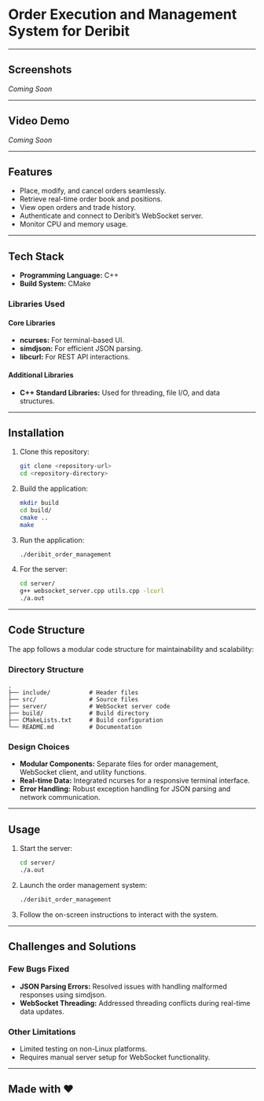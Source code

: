# Order Execution and Management System for Deribit

---

## Screenshots

*Coming Soon*

---

## Video Demo

*Coming Soon*

---

## Features

- Place, modify, and cancel orders seamlessly.
- Retrieve real-time order book and positions.
- View open orders and trade history.
- Authenticate and connect to Deribit’s WebSocket server.
- Monitor CPU and memory usage.

---

## Tech Stack

- **Programming Language:** C++
- **Build System:** CMake

### Libraries Used

#### Core Libraries
- **ncurses:** For terminal-based UI.
- **simdjson:** For efficient JSON parsing.
- **libcurl:** For REST API interactions.

#### Additional Libraries
- **C++ Standard Libraries:** Used for threading, file I/O, and data structures.

---

## Installation

1. Clone this repository:
   ```bash
   git clone <repository-url>
   cd <repository-directory>
   ```

2. Build the application:
   ```bash
   mkdir build
   cd build/
   cmake ..
   make
   ```

3. Run the application:
   ```bash
   ./deribit_order_management
   ```

4. For the server:
   ```bash
   cd server/
   g++ websocket_server.cpp utils.cpp -lcurl
   ./a.out
   ```

---

## Code Structure

The app follows a modular code structure for maintainability and scalability:

### Directory Structure

```
.
├── include/           # Header files
├── src/               # Source files
├── server/            # WebSocket server code
├── build/             # Build directory
├── CMakeLists.txt     # Build configuration
└── README.md          # Documentation
```

### Design Choices

- **Modular Components:** Separate files for order management, WebSocket client, and utility functions.
- **Real-time Data:** Integrated ncurses for a responsive terminal interface.
- **Error Handling:** Robust exception handling for JSON parsing and network communication.

---

## Usage

1. Start the server:
   ```bash
   cd server/
   ./a.out
   ```

2. Launch the order management system:
   ```bash
   ./deribit_order_management
   ```

3. Follow the on-screen instructions to interact with the system.

---

## Challenges and Solutions

### Few Bugs Fixed
- **JSON Parsing Errors:** Resolved issues with handling malformed responses using simdjson.
- **WebSocket Threading:** Addressed threading conflicts during real-time data updates.

### Other Limitations
- Limited testing on non-Linux platforms.
- Requires manual server setup for WebSocket functionality.

---

## Made with ❤️

